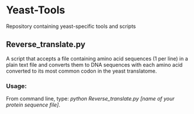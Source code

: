 # Yeast-Tools
Repository containing yeast-specific tools and scripts
  
  
  
## Reverse_translate.py
A script that accepts a file containing amino acid sequences (1 per line) in a plain text file and converts them to DNA sequences with each amino acid converted to its most common codon in the yeast translatome.

### Usage:
From command line, type: _python Reverse_translate.py [name of your protein sequence file]_.
